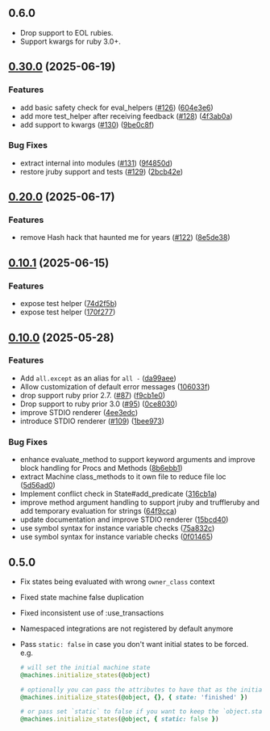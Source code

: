 ## 0.6.0

* Drop support to EOL rubies.
* Support kwargs for ruby 3.0+.

## [0.30.0](https://github.com/state-machines/state_machines/compare/state_machines/v0.20.0...state_machines/v0.30.0) (2025-06-19)


### Features

* add basic safety check for eval_helpers ([#126](https://github.com/state-machines/state_machines/issues/126)) ([604e3e6](https://github.com/state-machines/state_machines/commit/604e3e6f3958f2b4be7a9fcbac9502b4583946de))
* add more test_helper after receiving feedback ([#128](https://github.com/state-machines/state_machines/issues/128)) ([4f3ab0a](https://github.com/state-machines/state_machines/commit/4f3ab0a4733d2aabfe78b193cde426b354e96d33))
* add support to kwargs ([#130](https://github.com/state-machines/state_machines/issues/130)) ([9be0c8f](https://github.com/state-machines/state_machines/commit/9be0c8f6cd20990745878bfd0dd4ce6d6c8ff8a1))


### Bug Fixes

* extract internal into modules ([#131](https://github.com/state-machines/state_machines/issues/131)) ([9f4850d](https://github.com/state-machines/state_machines/commit/9f4850d032d374239cf261cc4abcfed09e49ea3d))
* restore jruby support and tests ([#129](https://github.com/state-machines/state_machines/issues/129)) ([2bcb42e](https://github.com/state-machines/state_machines/commit/2bcb42e80afff2eefb29c475cd667184061109ab))

## [0.20.0](https://github.com/state-machines/state_machines/compare/state_machines/v0.10.1...state_machines/v0.20.0) (2025-06-17)


### Features

* remove Hash hack that haunted me for years ([#122](https://github.com/state-machines/state_machines/issues/122)) ([8e5de38](https://github.com/state-machines/state_machines/commit/8e5de3867aed2599d4ada6f32ced2bf95c328f9f))

## [0.10.1](https://github.com/state-machines/state_machines/compare/state_machines/v0.10.0...state_machines/v0.10.1) (2025-06-15)


### Features

* expose test helper ([74d2f5b](https://github.com/state-machines/state_machines/commit/74d2f5bb9b4718c1acfc9d11fc4bdf9a2d713622))
* expose test helper ([170f277](https://github.com/state-machines/state_machines/commit/170f27708ab324c0622db462e76db79a181dafd4))

## [0.10.0](https://github.com/state-machines/state_machines/compare/state_machines-v0.6.0...state_machines/v0.10.0) (2025-05-28)


### Features

* Add `all.except` as an alias for `all -` ([da99aee](https://github.com/state-machines/state_machines/commit/da99aeefa4ec99dc72da188d09a14227e49e8412))
* Allow customization of default error messages ([106033f](https://github.com/state-machines/state_machines/commit/106033fea5120a98790d73a6d155c60bcd39ffb6))
* drop support ruby prior 2.7. ([#87](https://github.com/state-machines/state_machines/issues/87)) ([f9cb1e0](https://github.com/state-machines/state_machines/commit/f9cb1e0aa80a7465e1677a80265fa5ae270cb1f9))
* Drop support to ruby prior 3.0 ([#95](https://github.com/state-machines/state_machines/issues/95)) ([0ce8030](https://github.com/state-machines/state_machines/commit/0ce80309941fccd208dfbe9a88b7590d9cae8717))
* improve STDIO renderer ([4ee3edc](https://github.com/state-machines/state_machines/commit/4ee3edc58e67d313f07fc9e125373db0e12a84b2))
* introduce STDIO renderer ([#109](https://github.com/state-machines/state_machines/issues/109)) ([1bee973](https://github.com/state-machines/state_machines/commit/1bee973af26cbe969fd3e9ae094c6829e995b251))


### Bug Fixes

* enhance evaluate_method to support keyword arguments and improve block handling for Procs and Methods ([8b6ebb1](https://github.com/state-machines/state_machines/commit/8b6ebb1ece7cb4a2b7e51f6c752af9ae437b30c0))
* extract Machine class_methods to it own file to reduce file loc ([5d56ad0](https://github.com/state-machines/state_machines/commit/5d56ad036cc4a9d99650764891dca72bdc697b39))
* Implement conflict check in State#add_predicate ([316cb1a](https://github.com/state-machines/state_machines/commit/316cb1a663169127dac8e24508fed785505f483a))
* improve method argument handling to support jruby and truffleruby and add temporary evaluation for strings ([64f9cca](https://github.com/state-machines/state_machines/commit/64f9cca3d1b744e49e9caadfc21d5ff2aa930c5c))
* update documentation and improve STDIO renderer ([15bcd40](https://github.com/state-machines/state_machines/commit/15bcd403e5f0a24fde8d9b8be6b642ab0fcf851f))
* use symbol syntax for instance variable checks ([75a832c](https://github.com/state-machines/state_machines/commit/75a832c39cf2d8a6c29be5b13d7e454cd179c834))
* use symbol syntax for instance variable checks ([0f01465](https://github.com/state-machines/state_machines/commit/0f014651b4709e707d658517e3f85e366f45bac5))

## 0.5.0

*   Fix states being evaluated with wrong `owner_class` context

*   Fixed state machine false duplication

*   Fixed inconsistent use of :use_transactions

*   Namespaced integrations are not registered by default anymore

*   Pass `static: false` in case you don't want initial states to be forced. e.g.

    ```ruby
    # will set the initial machine state
    @machines.initialize_states(@object)

    # optionally you can pass the attributes to have that as the initial state
    @machines.initialize_states(@object, {}, { state: 'finished' })

    # or pass set `static` to false if you want to keep the `object.state` current value
    @machines.initialize_states(@object, { static: false })
    ```
